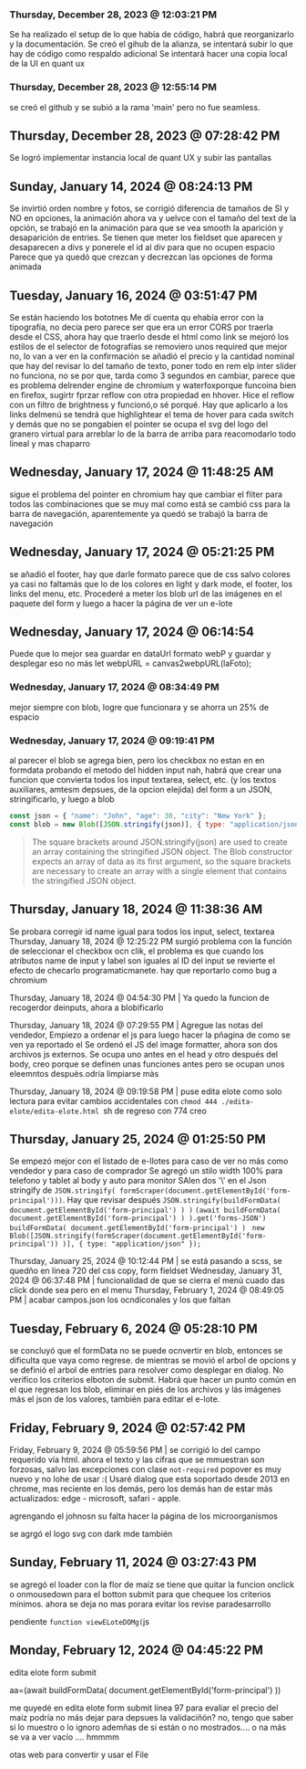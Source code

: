 ### Thursday, December 28, 2023 @ 12:03:21 PM

Se ha realizado el setup de lo que había de código, habrá que reorganizarlo y la documentación.
Se creó el gihub de la alianza, se intentará subir lo que hay de código como respaldo adicional
Se intentará hacer una copia local de la UI en quant ux 

### Thursday, December 28, 2023 @ 12:55:14 PM

se creó el github y se subió a la rama 'main' pero no fue seamless.

## Thursday, December 28, 2023 @ 07:28:42 PM

Se logró implementar instancia local de quant UX y subir las pantallas

## Sunday, January 14, 2024 @ 08:24:13 PM

Se invirtió orden nombre y fotos, se corrigió diferencia de tamaños de SI y NO en opciones, la animación ahora va y uelvce con el tamaño del text de la opción, se trabajó en la animación para que se vea smooth la aparición y desaparición de entries.
Se tienen que meter los fieldset que aparecen y desaparecen a divs y ponerele el id al div para que no ocupen espacio
Parece que ya quedó que crezcan y decrezcan las opciones de forma animada

## Tuesday, January 16, 2024 @ 03:51:47 PM

Se están haciendo los bototnes
Me dí cuenta qu ehabía error con la tipografía, no decía pero parece ser que era un error CORS por traerla desde el CSS, ahora hay que traerlo desde el html como link
se mejoró los estilos de el selector de fotografías
se removiero unos required que mejor no, lo van a ver en la confirmación
se añadió el precio y la cantidad nominal que hay del 
revisar lo del tamaño de texto, poner todo en rem
elp inter slider no funciona, no se por que, tarda como 3 segundos en cambiar, parece que es problema delrender engine de chromium y waterfoxporque funcoina bien en firefox, sugirtr fprzar reflow con otra propiedad en hhover. Hice el reflow con un filtro de brightness y funcionó,o sé porqué. Hay que aplicarlo a los links delmenú
se tendrá que highlightear el tema de hover para cada switch y demás que no se pongabien el pointer
se ocupa el svg del logo del granero virtual para arreblar lo de la barra de arriba para reacomodarlo todo lineal y mas chaparro


## Wednesday, January 17, 2024 @ 11:48:25 AM

sigue el problema del pointer en chromium 
hay que cambiar el fliter para todos las combinaciones que se muy mal como está
se cambió css para la barra de navegación, aparentemente ya quedó
se trabajó la barra de navegación

## Wednesday, January 17, 2024 @ 05:21:25 PM
se añadió el footer, hay que darle formato
parece que de css salvo colores ya casi no faltamás que lo de los colores en light y dark mode, el footer, los links del menu, etc.
Procederé a meter los blob url de las imágenes en el paquete del form y luego a hacer la página de ver un e-lote
## Wednesday, January 17, 2024 @ 06:14:54 
Puede que lo mejor sea guardar en dataUrl formato webP y guardar y desplegar eso no más let webpURL = canvas2webpURL(laFoto);

### Wednesday, January 17, 2024 @ 08:34:49 PM
mejor siempre con blob, logre que funcionara y se ahorra un 25% de espacio

### Wednesday, January 17, 2024 @ 09:19:41 PM
al parecer el blob se agrega bien, pero los checkbox no estan en en formdata
probando el metodo del hidden input
nah, habrá que crear una funcion que convierta todos los input textarea, select, etc. (y los textos auxiliares, amtesm depsues, de la opcion elejida) del form a un JSON, stringificarlo, y luego a blob

```js
const json = { "name": "John", "age": 30, "city": "New York" };
const blob = new Blob([JSON.stringify(json)], { type: "application/json" });

```

>The square brackets around JSON.stringify(json) are used to create an array containing the stringified JSON object. The Blob constructor expects an array of data as its first argument, so the square brackets are necessary to create an array with a single element that contains the stringified JSON object.

## Thursday, January 18, 2024 @ 11:38:36 AM
Se probara corregir id name igual para todos los input, select, textarea
Thursday, January 18, 2024 @ 12:25:22 PM surgió problema con la función de seleccionar el checkbox ocn clik, el problema es que cuando los atributos name de input y label son iguales al ID del input se revierte el efecto de checarlo programaticmanete. hay que reportarlo como bug a chromium

Thursday, January 18, 2024 @ 04:54:30 PM | Ya quedo la funcion de recogerdor deinputs, ahora a blobificarlo

Thursday, January 18, 2024 @ 07:29:55 PM | Agregue las notas del vendedor, Empiezo a ordenar el js para luego hacer la pñagina de como se ven ya reportado el 
Se ordenó el JS del image formatter, ahora son dos archivos js externos. Se ocupa uno antes en el head y otro después del body, creo porque se definen unas funciones antes pero se ocupan unos eleemntos despuès.odría limpiarse màs

Thursday, January 18, 2024 @ 09:19:58 PM | puse edita elote como solo lectura para evitar cambios accidentales con `chmod 444 ./edita-elote/edita-elote.html `sh de regreso con 774 creo

## Thursday, January 25, 2024 @ 01:25:50 PM

Se empezó mejor con el listado de e-llotes para caso de ver no más como vendedor y para caso de comprador
Se agregó un stilo width 100% para telefono y tablet al body y auto para monitor
SAlen dos '\\' en el Json stringify de `JSON.stringify( formScraper(document.getElementById('form-principal')))`. Hay que revisar después
`JSON.stringify(buildFormData( document.getElementById('form-principal') ) )`
`(await buildFormData( document.getElementById('form-principal') ) ).get('forms-JSON')`
`buildFormData( document.getElementById('form-principal') ) `
`new Blob([JSON.stringify(formScraper(document.getElementById('form-principal')) )], { type: "application/json" });`

Thursday, January 25, 2024 @ 10:12:44 PM | se está pasando a scss, se quedño en linea 720 del css copy, form fieldset
Wednesday, January 31, 2024 @ 06:37:48 PM | funcionalidad de que se cierra el menú cuado das click donde sea pero en el menu
Thursday, February 1, 2024 @ 08:49:05 PM | acabar campos.json los ocndiconales y los que faltan

## Tuesday, February 6, 2024 @ 05:28:10 PM

se concluyó que el formData no se puede ocnvertir en blob, entonces se dificulta que vaya como regrese. de mientras se movió el arbol de opcions y se definió el arbol de entries para resolver como desplegar en dialog. No verifico los criterios elboton de submit. Habrá que hacer un punto común en el que regresan los blob, eliminar en piés de los archivos y lás imágenes más el json de los valores, también para editar el e-lote.

## Friday, February 9, 2024 @ 02:57:42 PM

Friday, February 9, 2024 @ 05:59:56 PM | se corrigió lo del campo requerido vía html. ahora el texto y las cifras que se mmuestran son forzosas, salvo las excepciones con clase `not-required`
popover es muy nuevo y no lohe de usar :(  Usaré dialog que esta soportado desde 2013 en chrome, mas reciente en los demás, pero los demás han de estar más actualizados: edge - microsoft, safari - apple.

agrengando el johnosn su
falta hacer la página de los microorganismos

se agrgó el logo svg con dark mde también

## Sunday, February 11, 2024 @ 03:27:43 PM

se agregó el loader con la flor de maíz
se tiene que quitar la funcion onclick o onmousedown para el botton submit para que chequee los criterios mínimos. ahora se deja no mas porara evitar los revise paradesarrollo

pendiente `function viewELoteDOMg(`js

## Monday, February 12, 2024 @ 04:45:22 PM

edita elote form submit 

aa=(await buildFormData( document.getElementById('form-principal') ))

me quyedé en edita elote form submit línea 97 para evaliar el precio del maíz
podría no más dejar para depsues la validaciñón? no, tengo que saber si lo muestro o lo ignoro ademñas de si están o no mostrados.... o na más se va a ver vacío .... hmmmm

otas web para convertir y usar el File
